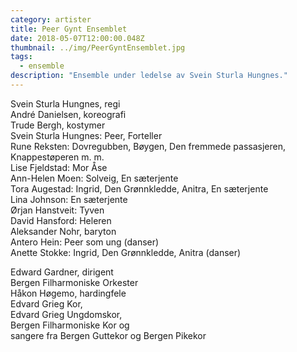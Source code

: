 ```yaml
---
category: artister
title: Peer Gynt Ensemblet
date: 2018-05-07T12:00:00.048Z
thumbnail: ../img/PeerGyntEnsemblet.jpg
tags:
  - ensemble
description: "Ensemble under ledelse av Svein Sturla Hungnes."
---
```

Svein Sturla Hungnes, regi   
André Danielsen, koreografi   
Trude Bergh, kostymer   
Svein Sturla Hungnes: Peer, Forteller   
Rune Reksten: Dovregubben, Bøygen, Den fremmede passasjeren, Knappestøperen m. m.   
Lise Fjeldstad: Mor Åse   
Ann-Helen Moen: Solveig, En sæterjente   
Tora Augestad: Ingrid, Den Grønnkledde, Anitra, En sæterjente   
Lina Johnson: En sæterjente   
Ørjan Hanstveit: Tyven   
David Hansford: Heleren   
Aleksander Nohr, baryton   
Antero Hein: Peer som ung (danser)   
Anette Stokke: Ingrid, Den Grønnkledde, Anitra (danser)   

Edward Gardner, dirigent   
Bergen Filharmoniske Orkester   
Håkon Høgemo, hardingfele   
Edvard Grieg Kor,   
Edvard Grieg Ungdomskor,   
Bergen Filharmoniske Kor og   
sangere fra Bergen Guttekor og Bergen Pikekor
